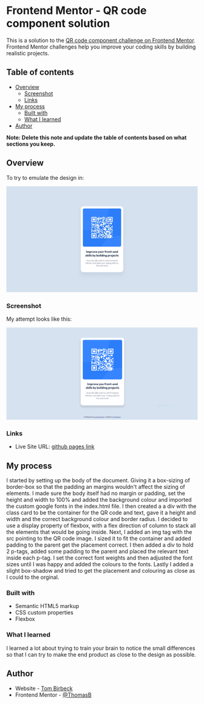 # Frontend Mentor - QR code component solution

This is a solution to the [QR code component challenge on Frontend Mentor](https://www.frontendmentor.io/challenges/qr-code-component-iux_sIO_H). Frontend Mentor challenges help you improve your coding skills by building realistic projects. 

## Table of contents

- [Overview](#overview)
  - [Screenshot](#screenshot)
  - [Links](#links)
- [My process](#my-process)
  - [Built with](#built-with)
  - [What I learned](#what-i-learned)
- [Author](#author)

**Note: Delete this note and update the table of contents based on what sections you keep.**

## Overview

To try to emulate the design in:

![](./design/desktop-design.jpg)


### Screenshot

My attempt looks like this:

![](./images/Screenshot.PNG)

### Links

<!-- - Solution URL: [Add solution URL here](https://your-solution-url.com) -->
- Live Site URL: [github pages link](https://tombirbeck.github.io/frontendmentor-qrcode/)

## My process

I started by setting up the body of the document. Giving it a box-sizing of border-box so that the padding an margins wouldn't affect the sizing of elements. I made sure the body itself had no margin or padding, set the height and width to 100% and added the background colour and imported the custom google fonts in the index.html file.
I then created a a div with the class card to be the container for the QR code and text, gave it a height and width and the correct background colour and border radius. I decided to use a display property of flexbox, with a flex direction of column to stack all the elements that would be going inside.
Next, I added an img tag with the src pointing to the QR code image. I sized it to fit the container and added padding to the parent get the placement correct.
I then added a div to hold 2 p-tags, added some padding to the parent and placed the relevant text inside each p-tag. I set the correct font weights and then adjusted the font sizes until I was happy and added the colours to the fonts.
Lastly I added a slight box-shadow and tried to get the placement and colouring as close as I could to the orginal.


### Built with

- Semantic HTML5 markup
- CSS custom properties
- Flexbox


### What I learned

I learned a lot about trying to train your brain to notice the small differences so that I can try to make the end product as close to the design as possible.


## Author

- Website - [Tom Birbeck](https://portfolio-tombirbeck.vercel.app/)
- Frontend Mentor - [@ThomasB](https://www.frontendmentor.io/profile/TomBirbeck)

